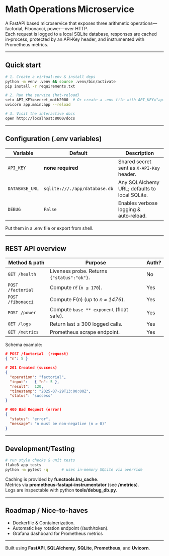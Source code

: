 # Math Operations Microservice

A FastAPI based microservice that exposes three arithmetic operations—factorial, Fibonacci, power—over HTTP.  
Each request is logged to a local SQLite database, responses are cached in‑process, protected by an API‑Key header, and instrumented with Prometheus metrics.

---

## Quick start

```bash
# 1. Create a virtual‑env & install deps
python -m venv .venv && source .venv/bin/activate
pip install -r requirements.txt

# 2. Run the service (hot‑reload)
setx API_KEY=secret_math2000  # Or create a .env file with API_KEY="api key name you want" if you don't want to use the default name
uvicorn app.main:app --reload

# 3. Visit the interactive docs
open http://localhost:8000/docs
```

---

## Configuration (.env variables)

| Variable       | Default                   | Description                                   |
| -------------- | ------------------------- | --------------------------------------------- |
| `API_KEY`      | **none required**         | Shared secret sent as `X-API-Key` header.     |
| `DATABASE_URL` | `sqlite:///./app/database.db` | Any SQLAlchemy URL; defaults to local SQLite. |
| `DEBUG`        | `False`                   | Enables verbose logging & auto‑reload.        |

Put them in a .env file or export from shell.

---

## REST API overview

| Method & path     | Purpose                                    | Auth? |
|-------------------|--------------------------------------------|-------|
| `GET /health`     | Liveness probe. Returns `{"status":"ok"}`. | No    |
| `POST /factorial` | Compute *n!* (`n ≤ 170`).                  | Yes   |
| `POST /fibonacci` | Compute F(*n*) (up to *n = 1476*).         | Yes   |
| `POST /power`     | Compute `base ** exponent` (float safe).   | Yes   |
| `GET /logs`       | Return last ≤ 300 logged calls.            | Yes   |
| `GET /metrics`    | Prometheus scrape endpoint.                | Yes   |

Schema example:

```json
# POST /factorial  (request)
{ "n": 5 }

# 201 Created (success)
{
  "operation": "factorial",
  "input":   { "n": 5 },
  "result":  120,
  "timestamp": "2025‑07‑29T13:00:00Z",
  "status": "success"
}

# 400 Bad Request (error)
{
  "status": "error",
  "message": "n must be non‑negative (n ≥ 0)"
}
```

---

## Development/Testing

```bash
# run style checks & unit tests
flake8 app tests
python -m pytest -q      # uses in‑memory SQLite via override
```

Caching is provided by **functools.lru_cache**.  
Metrics via **prometheus-fastapi-instrumentator** (see **/metrics**).  
Logs are inspectable with python **tools/debug_db.py**.

---

## Roadmap / Nice-to-haves

- Dockerfile & Containerization.  
- Automatic key rotation endpoint (/auth/token).   
- Grafana dashboard for Prometheus metrics

---

Built using **FastAPI**, **SQLAlchemy**, **SQLite**, **Prometheus**, and **Uvicorn**.
